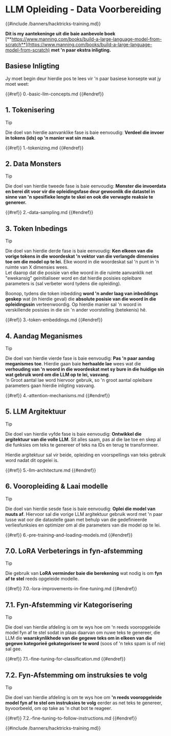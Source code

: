 # LLM Opleiding - Data Voorbereiding

{{#include /banners/hacktricks-training.md}}

**Dit is my aantekeninge uit die baie aanbevole boek** [**https://www.manning.com/books/build-a-large-language-model-from-scratch**](https://www.manning.com/books/build-a-large-language-model-from-scratch) **met 'n paar ekstra inligting.**

## Basiese Inligting

Jy moet begin deur hierdie pos te lees vir 'n paar basiese konsepte wat jy moet weet:

{{#ref}}
0.-basic-llm-concepts.md
{{#endref}}

## 1. Tokenisering

> [!TIP]
> Die doel van hierdie aanvanklike fase is baie eenvoudig: **Verdeel die invoer in tokens (ids) op 'n manier wat sin maak**.

{{#ref}}
1.-tokenizing.md
{{#endref}}

## 2. Data Monsters

> [!TIP]
> Die doel van hierdie tweede fase is baie eenvoudig: **Monster die invoerdata en berei dit voor vir die opleidingsfase deur gewoonlik die datastel in sinne van 'n spesifieke lengte te skei en ook die verwagte reaksie te genereer.**

{{#ref}}
2.-data-sampling.md
{{#endref}}

## 3. Token Inbedings

> [!TIP]
> Die doel van hierdie derde fase is baie eenvoudig: **Ken elkeen van die vorige tokens in die woordeskat 'n vektor van die verlangde dimensies toe om die model op te lei.** Elke woord in die woordeskat sal 'n punt in 'n ruimte van X dimensies wees.\
> Let daarop dat die posisie van elke woord in die ruimte aanvanklik net "ewekansig" geinitialiseer word en dat hierdie posisies opleibare parameters is (sal verbeter word tydens die opleiding).
>
> Boonop, tydens die token inbedding **word 'n ander laag van inbeddings geskep** wat (in hierdie geval) die **absolute posisie van die woord in die opleidingssin** verteenwoordig. Op hierdie manier sal 'n woord in verskillende posisies in die sin 'n ander voorstelling (betekenis) hê.

{{#ref}}
3.-token-embeddings.md
{{#endref}}

## 4. Aandag Meganismes

> [!TIP]
> Die doel van hierdie vierde fase is baie eenvoudig: **Pas 'n paar aandag meganismes toe**. Hierdie gaan baie **herhaalde lae** wees wat die **verhouding van 'n woord in die woordeskat met sy bure in die huidige sin wat gebruik word om die LLM op te lei, vasvang**.\
> 'n Groot aantal lae word hiervoor gebruik, so 'n groot aantal opleibare parameters gaan hierdie inligting vasvang.

{{#ref}}
4.-attention-mechanisms.md
{{#endref}}

## 5. LLM Argitektuur

> [!TIP]
> Die doel van hierdie vyfde fase is baie eenvoudig: **Ontwikkel die argitektuur van die volle LLM**. Sit alles saam, pas al die lae toe en skep al die funksies om teks te genereer of teks na IDs en terug te transformeer.
>
> Hierdie argitektuur sal vir beide, opleiding en voorspellings van teks gebruik word nadat dit opgelei is.

{{#ref}}
5.-llm-architecture.md
{{#endref}}

## 6. Vooropleiding & Laai modelle

> [!TIP]
> Die doel van hierdie sesde fase is baie eenvoudig: **Oplei die model van nuuts af**. Hiervoor sal die vorige LLM argitektuur gebruik word met 'n paar lusse wat oor die datastelle gaan met behulp van die gedefinieerde verliesfunksies en optimizer om al die parameters van die model op te lei.

{{#ref}}
6.-pre-training-and-loading-models.md
{{#endref}}

## 7.0. LoRA Verbeterings in fyn-afstemming

> [!TIP]
> Die gebruik van **LoRA verminder baie die berekening** wat nodig is om **fyn af te stel** reeds opgeleide modelle.

{{#ref}}
7.0.-lora-improvements-in-fine-tuning.md
{{#endref}}

## 7.1. Fyn-Afstemming vir Kategorisering

> [!TIP]
> Die doel van hierdie afdeling is om te wys hoe om 'n reeds vooropgeleide model fyn af te stel sodat in plaas daarvan om nuwe teks te genereer, die LLM die **waarskynlikhede van die gegewe teks om in elkeen van die gegewe kategorieë gekategoriseer te word** (soos of 'n teks spam is of nie) sal gee.

{{#ref}}
7.1.-fine-tuning-for-classification.md
{{#endref}}

## 7.2. Fyn-Afstemming om instruksies te volg

> [!TIP]
> Die doel van hierdie afdeling is om te wys hoe om **'n reeds vooropgeleide model fyn af te stel om instruksies te volg** eerder as net teks te genereer, byvoorbeeld, om op take as 'n chat bot te reageer.

{{#ref}}
7.2.-fine-tuning-to-follow-instructions.md
{{#endref}}

{{#include /banners/hacktricks-training.md}}
